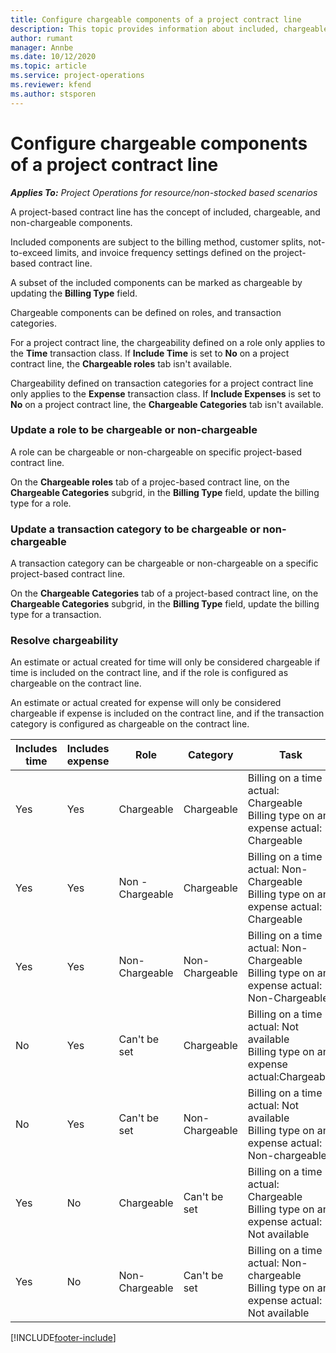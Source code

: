 ```yaml
---
title: Configure chargeable components of a project contract line
description: This topic provides information about included, chargeable, and non-chargeable components on contract lines.
author: rumant
manager: Annbe
ms.date: 10/12/2020
ms.topic: article
ms.service: project-operations
ms.reviewer: kfend 
ms.author: stsporen
---
```


# Configure chargeable components of a project contract line

_**Applies To:** Project Operations for resource/non-stocked based scenarios_

A project-based contract line has the concept of included, chargeable, and non-chargeable components.

Included components are subject to the billing method, customer splits, not-to-exceed limits, and invoice frequency settings defined on the project-based contract line.

A subset of the included components can be marked as chargeable by updating the **Billing Type** field.

Chargeable components can be defined on roles, and transaction categories.

For a project contract line, the chargeability defined on a role only applies to the **Time** transaction class. If **Include Time** is set to **No** on a project contract line, the **Chargeable roles** tab isn't available.

Chargeability defined on transaction categories for a project contract line only applies to the **Expense** transaction class. If **Include Expenses** is set to **No** on a project contract line, the **Chargeable Categories** tab isn't available.

### Update a role to be chargeable or non-chargeable

A role can be chargeable or non-chargeable on specific project-based contract line.

On the **Chargeable roles** tab of a projec-based contract line, on the **Chargeable Categories** subgrid, in the **Billing Type** field, update the billing type for a role.

### Update a transaction category to be chargeable or non-chargeable

A transaction category can be chargeable or non-chargeable on a specific project-based contract line.

On the **Chargeable Categories** tab of a project-based contract line, on the **Chargeable Categories** subgrid, in the **Billing Type** field, update the billing type for a transaction.

### Resolve chargeability

An estimate or actual created for time will only be considered chargeable if time is included on the contract line, and if the role is configured as chargeable on the contract line.

An estimate or actual created for expense will only be considered chargeable if expense is included on the contract line, and if the transaction category is configured as chargeable on the contract line.

| Includes time | Includes expense | Role | Category | Task |
| --- | --- | --- | --- | --- |
| Yes | Yes | Chargeable | Chargeable | Billing on a time actual: Chargeable </br>Billing type on an expense actual: Chargeable |
| Yes | Yes | Non - Chargeable | Chargeable | Billing on a time actual: Non-Chargeable </br>Billing type on an expense actual: Chargeable |
| Yes | Yes | Non-Chargeable | Non-Chargeable | Billing on a time actual: Non-Chargeable </br>Billing type on an expense actual: Non-Chargeable |
| No | Yes | Can't be set | Chargeable | Billing on a time actual: Not available </br>Billing type on an expense actual:Chargeable |
| No | Yes | Can't be set | Non-Chargeable | Billing on a time actual: Not available </br>Billing type on an expense actual: Non-chargeable |
| Yes | No | Chargeable | Can't be set | Billing on a time actual: Chargeable </br>Billing type on an expense actual: Not available |
| Yes | No | Non-Chargeable | Can't be set | Billing on a time actual: Non-chargeable </br> Billing type on an expense actual: Not available |


[!INCLUDE[footer-include](../includes/footer-banner.md)]
